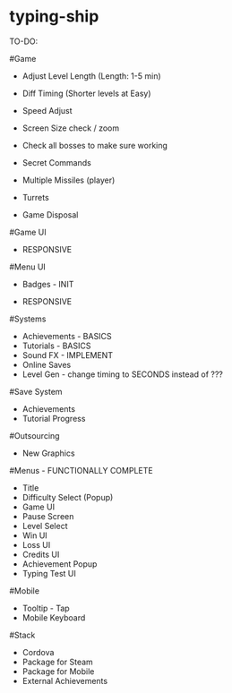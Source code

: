 # typing-ship

TO-DO:

#Game
- Adjust Level Length (Length: 1-5 min)
- Diff Timing (Shorter levels at Easy)
- Speed Adjust
- Screen Size check / zoom

- Check all bosses to make sure working
- Secret Commands

- Multiple Missiles (player)
- Turrets

- Game Disposal

#Game UI
- RESPONSIVE

#Menu UI
- Badges - INIT
 
- RESPONSIVE

#Systems
- Achievements - BASICS
- Tutorials - BASICS
- Sound FX - IMPLEMENT
- Online Saves
- Level Gen - change timing to SECONDS instead of ???

#Save System
- Achievements
- Tutorial Progress

#Outsourcing
- New Graphics

#Menus - FUNCTIONALLY COMPLETE
- Title
- Difficulty Select (Popup)
- Game UI
- Pause Screen
- Level Select
- Win UI
- Loss UI
- Credits UI
- Achievement Popup
- Typing Test UI


#Mobile
- Tooltip - Tap
- Mobile Keyboard

#Stack
- Cordova
- Package for Steam
- Package for Mobile
- External Achievements